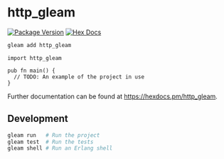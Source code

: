 # http_gleam

[![Package Version](https://img.shields.io/hexpm/v/http_gleam)](https://hex.pm/packages/http_gleam)
[![Hex Docs](https://img.shields.io/badge/hex-docs-ffaff3)](https://hexdocs.pm/http_gleam/)

```sh
gleam add http_gleam
```
```gleam
import http_gleam

pub fn main() {
  // TODO: An example of the project in use
}
```

Further documentation can be found at <https://hexdocs.pm/http_gleam>.

## Development

```sh
gleam run   # Run the project
gleam test  # Run the tests
gleam shell # Run an Erlang shell
```
